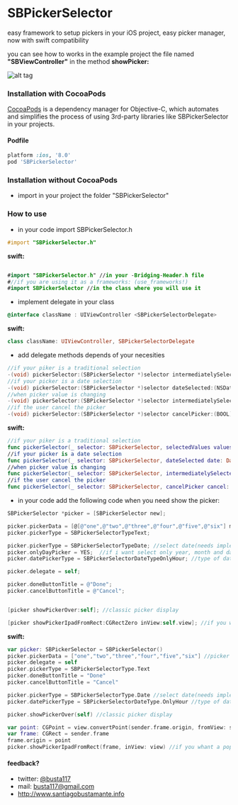 SBPickerSelector
================

easy framework to setup pickers in your iOS project, easy picker manager, now with swift compatibility

you can see how to works in the example project the file named <b>"SBViewController"</b> in the method <b>showPicker:</b>


![alt tag](https://raw.githubusercontent.com/Busta117/SBPickerSelector/master/preview.png)



### Installation with CocoaPods

[CocoaPods](http://cocoapods.org) is a dependency manager for Objective-C, which automates and simplifies the process of using 3rd-party libraries like SBPickerSelector in your projects.

#### Podfile

```ruby
platform :ios, '8.0'
pod 'SBPickerSelector'
```

### Installation without CocoaPods
- import in your project the folder "SBPickerSelector"

### How to use

- in your code import SBPickerSelector.h
```objective-c
#import "SBPickerSelector.h"
```
<b>swift:</b>
```swift

#import "SBPickerSelector.h" //in your -Bridging-Header.h file
#//if you are using it as a frameworks: (use_frameworks!)
#import SBPickerSelector //in the class where you will use it
```
- implement delegate in your class
```objective-c
@interface className : UIViewController <SBPickerSelectorDelegate>
```
<b>swift:</b>
```swift
class className: UIViewController, SBPickerSelectorDelegate
```
- add delegate methods depends of your necesities
```objective-c
//if your piker is a traditional selection
-(void) pickerSelector:(SBPickerSelector *)selector intermediatelySelectedValues:(NSArray<NSString *> *)values;
//if your picker is a date selection
-(void) pickerSelector:(SBPickerSelector *)selector dateSelected:(NSDate *)date;
//when picker value is changing
-(void) pickerSelector:(SBPickerSelector *)selector intermediatelySelectedValues:(NSArray<NSString *> *)values atIndexes:(NSArray<NSNumber *> *)idxs;
//if the user cancel the picker
-(void) pickerSelector:(SBPickerSelector *)selector cancelPicker:(BOOL)cancel;
```

<b>swift:</b>
```swift
//if your piker is a traditional selection
func pickerSelector(_ selector: SBPickerSelector, selectedValues values: [String], atIndexes idxs: [NSNumber])
//if your picker is a date selection
func pickerSelector(_ selector: SBPickerSelector, dateSelected date: Date)
//when picker value is changing
func pickerSelector(_ selector: SBPickerSelector, intermediatelySelectedValues values: [String], atIndexes idxs: [NSNumber])
//if the user cancel the picker
func pickerSelector(_ selector: SBPickerSelector, cancelPicker cancel: Bool)
```

- in your code add the following code when you need show the picker:

```objective-c
SBPickerSelector *picker = [SBPickerSelector new];

picker.pickerData = [@[@"one",@"two",@"three",@"four",@"five",@"six"] mutableCopy]; //picker content
picker.pickerType = SBPickerSelectorTypeText;

picker.pickerType = SBPickerSelectorTypeDate; //select date(needs implements delegate methid with date)
picker.onlyDayPicker = YES;  //if i want select only year, month and day, without hour (default NO)
picker.datePickerType = SBPickerSelectorDateTypeOnlyHour; //type of date picker (complete, only day, only hour)

picker.delegate = self;

picker.doneButtonTitle = @"Done";
picker.cancelButtonTitle = @"Cancel";


[picker showPickerOver:self]; //classic picker display

[picker showPickerIpadFromRect:CGRectZero inView:self.view]; //if you whant a popover picker in ipad, set the view an point target(if you set this and opens in iphone, picker shows normally)
```

<b>swift:</b>
```swift
var picker: SBPickerSelector = SBPickerSelector()        
picker.pickerData = ["one","two","three","four","five","six"] //picker content
picker.delegate = self
picker.pickerType = SBPickerSelectorType.Text
picker.doneButtonTitle = "Done"
picker.cancelButtonTitle = "Cancel"

picker.pickerType = SBPickerSelectorType.Date //select date(needs implements delegate method with date)
picker.datePickerType = SBPickerSelectorDateType.OnlyHour //type of date picker (complete, only day, only hour)

picker.showPickerOver(self) //classic picker display

var point: CGPoint = view.convertPoint(sender.frame.origin, fromView: sender.superview)
var frame: CGRect = sender.frame
frame.origin = point
picker.showPickerIpadFromRect(frame, inView: view) //if you whant a popover picker in ipad, set the view an point target(if you set this and opens in iphone, picker shows normally)
```
#### feedback?

* twitter: [@busta117](http://www.twitter.com/busta117)
* mail: <busta117@gmail.com>
* <http://www.santiagobustamante.info>
